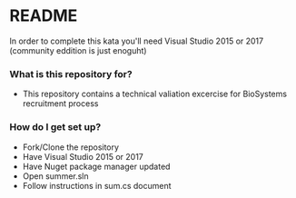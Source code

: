 # README #

In order to complete this kata you'll need Visual Studio 2015 or 2017 (community eddition is just enoguht)

### What is this repository for? ###

* This repository contains a technical valiation excercise for BioSystems recruitment process

### How do I get set up? ###

* Fork/Clone the repository
* Have Visual Studio 2015 or 2017
* Have Nuget package manager updated
* Open summer.sln
* Follow instructions in sum.cs document